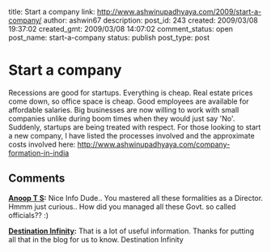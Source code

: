 title: Start a company
link: http://www.ashwinupadhyaya.com/2009/start-a-company/
author: ashwin67
description: 
post_id: 243
created: 2009/03/08 19:37:02
created_gmt: 2009/03/08 14:07:02
comment_status: open
post_name: start-a-company
status: publish
post_type: post

# Start a company

Recessions are good for startups. Everything is cheap. Real estate prices come down, so office space is cheap. Good employees are available for affordable salaries. Big businesses are now willing to work with small companies unlike during boom times when they would just say 'No'. Suddenly, startups are being treated with respect. For those looking to start a new company, I have listed the processes involved and the approximate costs involved here: <http://www.ashwinupadhyaya.com/company-formation-in-india>

## Comments

**[Anoop T S](#36 "2009-03-09 15:33:44"):** Nice Info Dude.. You mastered all these formalities as a Director. Hmmm just curious.. How did you managed all these Govt. so called officials?? :)

**[Destination Infinity](#37 "2009-03-16 00:55:26"):** That is a lot of useful information. Thanks for putting all that in the blog for us to know. Destination Infinity

